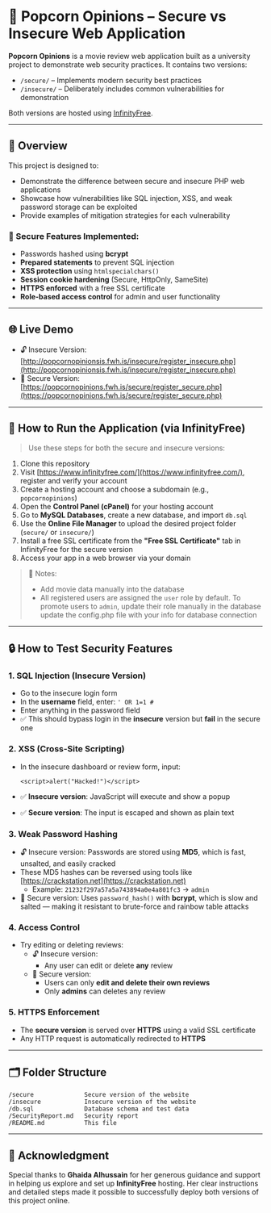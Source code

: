# 🍿 Popcorn Opinions – Secure vs Insecure Web Application

**Popcorn Opinions** is a movie review web application built as a university project to demonstrate web security practices. It contains two versions:

- `/secure/` – Implements modern security best practices
- `/insecure/` – Deliberately includes common vulnerabilities for demonstration

Both versions are hosted using [InfinityFree](https://www.infinityfree.com/).

---

## 📖 Overview

This project is designed to:

- Demonstrate the difference between secure and insecure PHP web applications
- Showcase how vulnerabilities like SQL injection, XSS, and weak password storage can be exploited
- Provide examples of mitigation strategies for each vulnerability

### 🔐 Secure Features Implemented:

- Passwords hashed using **bcrypt**
- **Prepared statements** to prevent SQL injection
- **XSS protection** using `htmlspecialchars()`
- **Session cookie hardening** (Secure, HttpOnly, SameSite)
- **HTTPS enforced** with a free SSL certificate
- **Role-based access control** for admin and user functionality

---

## 🌐 Live Demo

- 🔓 Insecure Version: [http://popcornopinionsis.fwh.is/insecure/register_insecure.php](http://popcornopinionsis.fwh.is/insecure/register_insecure.php)
- 🔐 Secure Version: [https://popcornopinions.fwh.is/secure/register_secure.php](https://popcornopinions.fwh.is/secure/register_secure.php)

---

## 🚀 How to Run the Application (via InfinityFree)

> Use these steps for both the secure and insecure versions:

1. Clone this repository
2. Visit [https://www.infinityfree.com/](https://www.infinityfree.com/), register and verify your account
3. Create a hosting account and choose a subdomain (e.g., `popcornopinions`)
4. Open the **Control Panel (cPanel)** for your hosting account
5. Go to **MySQL Databases**, create a new database, and import `db.sql`
6. Use the **Online File Manager** to upload the desired project folder (`secure/` or `insecure/`)
7. Install a free SSL certificate from the **"Free SSL Certificate"** tab in InfinityFree for the secure version
8. Access your app in a web browser via your domain

> 🔖 Notes:
> - Add movie data manually into the database
> - All registered users are assigned the `user` role by default. To promote users to `admin`, update their role manually in the database
> update the config.php file with your info for database connection

---

## 🔒 How to Test Security Features

### 1. SQL Injection (Insecure Version)
- Go to the insecure login form
- In the **username** field, enter: `' OR 1=1 #`
- Enter anything in the password field
- ✅ This should bypass login in the **insecure** version but **fail** in the secure one

### 2. XSS (Cross-Site Scripting)
- In the insecure dashboard or review form, input:

  `<script>alert("Hacked!")</script>`

- ✅ **Insecure version**: JavaScript will execute and show a popup
- ✅ **Secure version**: The input is escaped and shown as plain text

### 3. Weak Password Hashing
- 🔓 Insecure version: Passwords are stored using **MD5**, which is fast, unsalted, and easily cracked
- These MD5 hashes can be reversed using tools like [https://crackstation.net](https://crackstation.net)
  - Example: `21232f297a57a5a743894a0e4a801fc3` → `admin`
- 🔐 Secure version: Uses `password_hash()` with **bcrypt**, which is slow and salted — making it resistant to brute-force and rainbow table attacks

### 4. Access Control
- Try editing or deleting reviews:
  - 🔓 Insecure version:
    - Any user can edit or delete **any** review
  - 🔐 Secure version:
    - Users can only **edit and delete their own reviews** 
    - Only **admins** can deletes any review

### 5. HTTPS Enforcement
- The **secure version** is served over **HTTPS** using a valid SSL certificate
- Any HTTP request is automatically redirected to **HTTPS**

---

## 🗂 Folder Structure

```
/secure              Secure version of the website
/insecure            Insecure version of the website
/db.sql              Database schema and test data
/SecurityReport.md   Security report
/README.md           This file
```

---

## 🙏 Acknowledgment

Special thanks to **Ghaida Alhussain** for her generous guidance and support in helping us explore and set up **InfinityFree** hosting. Her clear instructions and detailed steps made it possible to successfully deploy both versions of this project online.
